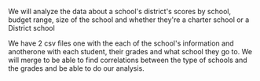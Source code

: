 We will analyze the data about a school's district's scores by school, budget range, size of the school and whether they're a charter school or a District school 

We have 2 csv files one with the each of the school's information and anotherone with each student, their grades and what school they go to. We will merge to be able to find correlations between the type of schools and the grades and be able to do our analysis.